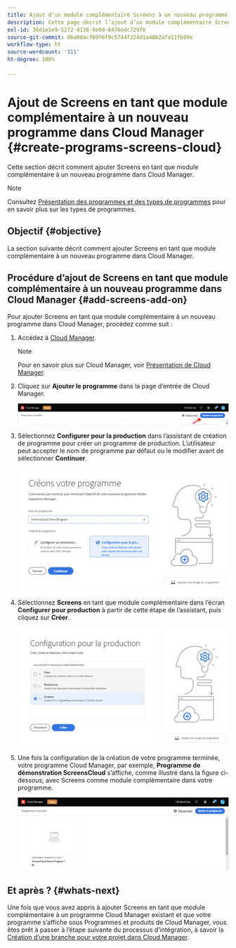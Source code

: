 ```yaml
---
title: Ajout d’un module complémentaire Screens à un nouveau programme dans Cloud Manager
description: Cette page décrit l’ajout d’un module complémentaire Screens à un nouveau programme dans Cloud Manager pour Screens as a Cloud Service.
exl-id: 36d1e1e9-5272-4138-9e0d-8476edc729f0
source-git-commit: 96a0dacf69f6f9c5744f224d1a48b2afa11fb09e
workflow-type: ht
source-wordcount: '311'
ht-degree: 100%

---
```


# Ajout de Screens en tant que module complémentaire à un nouveau programme dans Cloud Manager {#create-programs-screens-cloud}

Cette section décrit comment ajouter Screens en tant que module complémentaire à un nouveau programme dans Cloud Manager.

>[!NOTE]
>Consultez [Présentation des programmes et des types de programmes](https://experienceleague.adobe.com/docs/experience-manager-cloud-service/onboarding/getting-access/understand-program-types.html?lang=fr) pour en savoir plus sur les types de programmes.

## Objectif {#objective}

La section suivante décrit comment ajouter Screens en tant que module complémentaire à un nouveau programme dans Cloud Manager.

## Procédure d’ajout de Screens en tant que module complémentaire à un nouveau programme dans Cloud Manager {#add-screens-add-on}

Pour ajouter Screens en tant que module complémentaire à un nouveau programme dans Cloud Manager, procédez comme suit :

1. Accédez à [Cloud Manager](https://my.cloudmanager.adobe.com/).

   >[!NOTE]
   >Pour en savoir plus sur Cloud Manager, voir [Présentation de Cloud Manager](https://experienceleague.adobe.com/docs/experience-manager-cloud-service/onboarding/onboarding-concepts/cloud-manager-introduction.html?lang=fr).

1. Cliquez sur **Ajouter le programme** dans la page d’entrée de Cloud Manager.

   ![image](/help/screens-cloud/assets/onboarding/onboard-screens-addon1.png)

1. Sélectionnez **Configurer pour la production** dans l’assistant de création de programme pour créer un programme de production. L’utilisateur peut accepter le nom de programme par défaut ou le modifier avant de sélectionner **Continuer**.

   ![image](/help/screens-cloud/assets/onboarding/onboard-screens-addon2.png)

1. Sélectionnez **Screens** en tant que module complémentaire dans l’écran **Configurer pour production** à partir de cette étape de l’assistant, puis cliquez sur **Créer**.

   ![image](/help/screens-cloud/assets/onboarding/onboard-screens-addon3.png)

1. Une fois la configuration de la création de votre programme terminée, votre programme Cloud Manager, par exemple, **Programme de démonstration ScreensCloud** s’affiche, comme illustré dans la figure ci-dessous, avec Screens comme module complémentaire dans votre programme.

   ![image](/help/screens-cloud/assets/onboarding/onboard-screens-addon4.png)

## Et après ? {#whats-next}

Une fois que vous avez appris à ajouter Screens en tant que module complémentaire à un programme Cloud Manager existant et que votre programme s’affiche sous Programmes et produits de Cloud Manager, vous êtes prêt à passer à l’étape suivante du processus d’intégration, à savoir la [Création d’une branche pour votre projet dans Cloud Manager](/help/screens-cloud/onboarding-screens-cloud/creating-a-branch.md).
